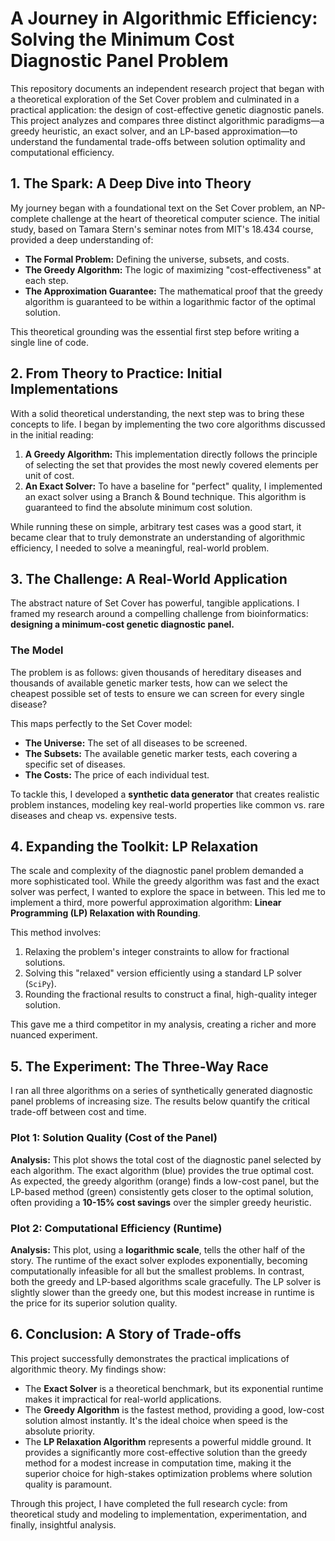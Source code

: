# A Journey in Algorithmic Efficiency: Solving the Minimum Cost Diagnostic Panel Problem

This repository documents an independent research project that began with a theoretical exploration of the Set Cover problem and culminated in a practical application: the design of cost-effective genetic diagnostic panels. This project analyzes and compares three distinct algorithmic paradigms—a greedy heuristic, an exact solver, and an LP-based approximation—to understand the fundamental trade-offs between solution optimality and computational efficiency.

## 1\. The Spark: A Deep Dive into Theory

My journey began with a foundational text on the Set Cover problem, an NP-complete challenge at the heart of theoretical computer science. The initial study, based on Tamara Stern's seminar notes from MIT's 18.434 course, provided a deep understanding of:

  * **The Formal Problem:** Defining the universe, subsets, and costs.
  * **The Greedy Algorithm:** The logic of maximizing "cost-effectiveness" at each step.
  * **The Approximation Guarantee:** The mathematical proof that the greedy algorithm is guaranteed to be within a logarithmic factor of the optimal solution.

This theoretical grounding was the essential first step before writing a single line of code.

## 2\. From Theory to Practice: Initial Implementations

With a solid theoretical understanding, the next step was to bring these concepts to life. I began by implementing the two core algorithms discussed in the initial reading:

1.  **A Greedy Algorithm:** This implementation directly follows the principle of selecting the set that provides the most newly covered elements per unit of cost.
2.  **An Exact Solver:** To have a baseline for "perfect" quality, I implemented an exact solver using a Branch & Bound technique. This algorithm is guaranteed to find the absolute minimum cost solution.

While running these on simple, arbitrary test cases was a good start, it became clear that to truly demonstrate an understanding of algorithmic efficiency, I needed to solve a meaningful, real-world problem.

## 3\. The Challenge: A Real-World Application

The abstract nature of Set Cover has powerful, tangible applications. I framed my research around a compelling challenge from bioinformatics: **designing a minimum-cost genetic diagnostic panel.**

### The Model

The problem is as follows: given thousands of hereditary diseases and thousands of available genetic marker tests, how can we select the cheapest possible set of tests to ensure we can screen for every single disease?

This maps perfectly to the Set Cover model:

  * **The Universe:** The set of all diseases to be screened.
  * **The Subsets:** The available genetic marker tests, each covering a specific set of diseases.
  * **The Costs:** The price of each individual test.

To tackle this, I developed a **synthetic data generator** that creates realistic problem instances, modeling key real-world properties like common vs. rare diseases and cheap vs. expensive tests.

## 4\. Expanding the Toolkit: LP Relaxation

The scale and complexity of the diagnostic panel problem demanded a more sophisticated tool. While the greedy algorithm was fast and the exact solver was perfect, I wanted to explore the space in between. This led me to implement a third, more powerful approximation algorithm: **Linear Programming (LP) Relaxation with Rounding**.

This method involves:

1.  Relaxing the problem's integer constraints to allow for fractional solutions.
2.  Solving this "relaxed" version efficiently using a standard LP solver (`SciPy`).
3.  Rounding the fractional results to construct a final, high-quality integer solution.

This gave me a third competitor in my analysis, creating a richer and more nuanced experiment.

## 5\. The Experiment: The Three-Way Race

I ran all three algorithms on a series of synthetically generated diagnostic panel problems of increasing size. The results below quantify the critical trade-off between cost and time.

### Plot 1: Solution Quality (Cost of the Panel)

**Analysis:** This plot shows the total cost of the diagnostic panel selected by each algorithm. The exact algorithm (blue) provides the true optimal cost. As expected, the greedy algorithm (orange) finds a low-cost panel, but the LP-based method (green) consistently gets closer to the optimal solution, often providing a **10-15% cost savings** over the simpler greedy heuristic.

### Plot 2: Computational Efficiency (Runtime)

**Analysis:** This plot, using a **logarithmic scale**, tells the other half of the story. The runtime of the exact solver explodes exponentially, becoming computationally infeasible for all but the smallest problems. In contrast, both the greedy and LP-based algorithms scale gracefully. The LP solver is slightly slower than the greedy one, but this modest increase in runtime is the price for its superior solution quality.

## 6\. Conclusion: A Story of Trade-offs

This project successfully demonstrates the practical implications of algorithmic theory. My findings show:

  * The **Exact Solver** is a theoretical benchmark, but its exponential runtime makes it impractical for real-world applications.
  * The **Greedy Algorithm** is the fastest method, providing a good, low-cost solution almost instantly. It's the ideal choice when speed is the absolute priority.
  * The **LP Relaxation Algorithm** represents a powerful middle ground. It provides a significantly more cost-effective solution than the greedy method for a modest increase in computation time, making it the superior choice for high-stakes optimization problems where solution quality is paramount.

Through this project, I have completed the full research cycle: from theoretical study and modeling to implementation, experimentation, and finally, insightful analysis.
